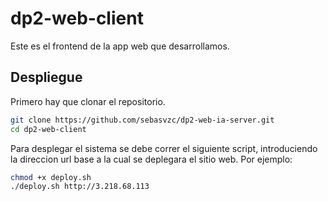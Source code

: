 # dp2-web-client

Este es el frontend de la app web que desarrollamos.

## Despliegue

Primero hay que clonar el repositorio.

```sh
git clone https://github.com/sebasvzc/dp2-web-ia-server.git
cd dp2-web-client
```

Para desplegar el sistema se debe correr el siguiente script, introduciendo la direccion url base a la cual se deplegara el sitio web. Por ejemplo:

```sh
chmod +x deploy.sh
./deploy.sh http://3.218.68.113
```
